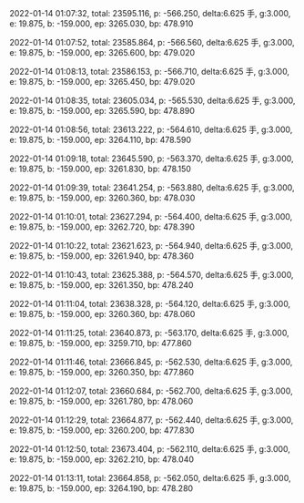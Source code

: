 2022-01-14 01:07:32, total: 23595.116, p: -566.250, delta:6.625 手, g:3.000, e: 19.875, b: -159.000, ep: 3265.030, bp: 478.910

2022-01-14 01:07:52, total: 23585.864, p: -566.560, delta:6.625 手, g:3.000, e: 19.875, b: -159.000, ep: 3265.600, bp: 479.020

2022-01-14 01:08:13, total: 23586.153, p: -566.710, delta:6.625 手, g:3.000, e: 19.875, b: -159.000, ep: 3265.450, bp: 479.020

2022-01-14 01:08:35, total: 23605.034, p: -565.530, delta:6.625 手, g:3.000, e: 19.875, b: -159.000, ep: 3265.590, bp: 478.890

2022-01-14 01:08:56, total: 23613.222, p: -564.610, delta:6.625 手, g:3.000, e: 19.875, b: -159.000, ep: 3264.110, bp: 478.590

2022-01-14 01:09:18, total: 23645.590, p: -563.370, delta:6.625 手, g:3.000, e: 19.875, b: -159.000, ep: 3261.830, bp: 478.150

2022-01-14 01:09:39, total: 23641.254, p: -563.880, delta:6.625 手, g:3.000, e: 19.875, b: -159.000, ep: 3260.360, bp: 478.030

2022-01-14 01:10:01, total: 23627.294, p: -564.400, delta:6.625 手, g:3.000, e: 19.875, b: -159.000, ep: 3262.720, bp: 478.390

2022-01-14 01:10:22, total: 23621.623, p: -564.940, delta:6.625 手, g:3.000, e: 19.875, b: -159.000, ep: 3261.940, bp: 478.360

2022-01-14 01:10:43, total: 23625.388, p: -564.570, delta:6.625 手, g:3.000, e: 19.875, b: -159.000, ep: 3261.350, bp: 478.240

2022-01-14 01:11:04, total: 23638.328, p: -564.120, delta:6.625 手, g:3.000, e: 19.875, b: -159.000, ep: 3260.360, bp: 478.060

2022-01-14 01:11:25, total: 23640.873, p: -563.170, delta:6.625 手, g:3.000, e: 19.875, b: -159.000, ep: 3259.710, bp: 477.860

2022-01-14 01:11:46, total: 23666.845, p: -562.530, delta:6.625 手, g:3.000, e: 19.875, b: -159.000, ep: 3260.350, bp: 477.860

2022-01-14 01:12:07, total: 23660.684, p: -562.700, delta:6.625 手, g:3.000, e: 19.875, b: -159.000, ep: 3261.780, bp: 478.060

2022-01-14 01:12:29, total: 23664.877, p: -562.440, delta:6.625 手, g:3.000, e: 19.875, b: -159.000, ep: 3260.200, bp: 477.830

2022-01-14 01:12:50, total: 23673.404, p: -562.110, delta:6.625 手, g:3.000, e: 19.875, b: -159.000, ep: 3262.210, bp: 478.040

2022-01-14 01:13:11, total: 23664.858, p: -562.050, delta:6.625 手, g:3.000, e: 19.875, b: -159.000, ep: 3264.190, bp: 478.280